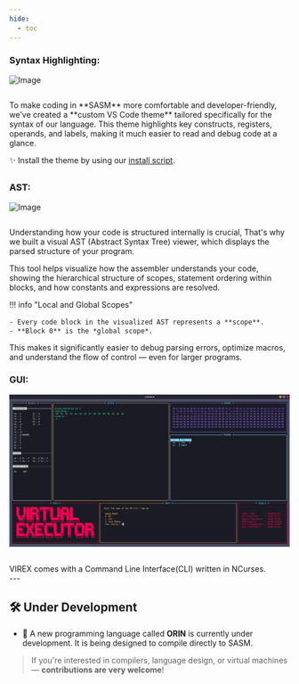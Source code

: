```yaml
---
hide:
  - toc
---
```


### **Syntax Highlighting:**

![Image](../assets/vs_theme.png)

```title="INFO"

```

<div class="result" markdown>
To make coding in **SASM** more comfortable and developer-friendly, 
we’ve created a **custom VS Code theme** tailored specifically for 
the syntax of our language. This theme highlights key constructs, 
registers, operands, and labels, making it much easier to 
read and debug code at a glance.

✨ Install the theme by using our [install script](../Getting-Started#HIGHLIGHT-ON-LINUX).

## </div>

### **AST:**

![Image](../assets/AST_Examples/helloWorld.png)

```title="INFO"

```

<div class="result" markdown>
Understanding how your code is structured internally is crucial, 
That's why we built a visual AST (Abstract Syntax Tree) viewer, 
which displays the parsed structure of your program.

This tool helps visualize how the assembler understands your code, showing
the hierarchical structure of scopes, statement ordering within blocks, and
how constants and expressions are resolved.

!!! info "Local and Global Scopes"

    - Every code block in the visualized AST represents a **scope**.
    - **Block 0** is the *global scope*.

This makes it significantly easier to debug parsing errors, optimize macros, and understand the flow of control — even for larger programs.

</div>

### **GUI:**

![Image](assets/gui.png)

```title="INFO"

```

<div class="result" markdown>
VIREX comes with a Command Line Interface(CLI) written in NCurses.
</div>
---

## 🛠 Under Development

- 🔧 A new programming language called **ORIN** is currently under development. It is being designed to compile directly to SASM.

> If you're interested in compilers, language design, or virtual machines — **contributions are very welcome**!
